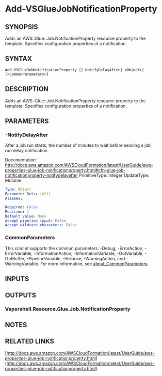 # Add-VSGlueJobNotificationProperty

## SYNOPSIS
Adds an AWS::Glue::Job.NotificationProperty resource property to the template.
Specifies configuration properties of a notification.

## SYNTAX

```
Add-VSGlueJobNotificationProperty [[-NotifyDelayAfter] <Object>] [<CommonParameters>]
```

## DESCRIPTION
Adds an AWS::Glue::Job.NotificationProperty resource property to the template.
Specifies configuration properties of a notification.

## PARAMETERS

### -NotifyDelayAfter
After a job run starts, the number of minutes to wait before sending a job run delay notification.

Documentation: http://docs.aws.amazon.com/AWSCloudFormation/latest/UserGuide/aws-properties-glue-job-notificationproperty.html#cfn-glue-job-notificationproperty-notifydelayafter
PrimitiveType: Integer
UpdateType: Mutable

```yaml
Type: Object
Parameter Sets: (All)
Aliases:

Required: False
Position: 1
Default value: None
Accept pipeline input: False
Accept wildcard characters: False
```

### CommonParameters
This cmdlet supports the common parameters: -Debug, -ErrorAction, -ErrorVariable, -InformationAction, -InformationVariable, -OutVariable, -OutBuffer, -PipelineVariable, -Verbose, -WarningAction, and -WarningVariable. For more information, see [about_CommonParameters](http://go.microsoft.com/fwlink/?LinkID=113216).

## INPUTS

## OUTPUTS

### Vaporshell.Resource.Glue.Job.NotificationProperty
## NOTES

## RELATED LINKS

[http://docs.aws.amazon.com/AWSCloudFormation/latest/UserGuide/aws-properties-glue-job-notificationproperty.html](http://docs.aws.amazon.com/AWSCloudFormation/latest/UserGuide/aws-properties-glue-job-notificationproperty.html)

